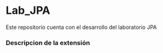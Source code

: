 # Lab_JPA
Este repositorio cuenta con el desarrollo del laboratorio JPA

### Descripcion de la extensión
